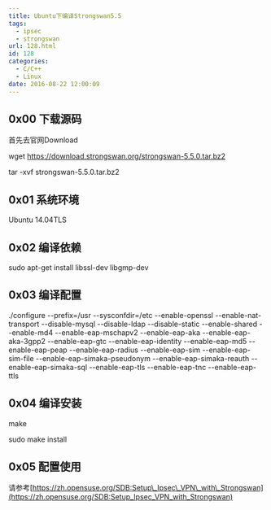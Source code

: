 ```yaml
---
title: Ubuntu下编译Strongswan5.5
tags:
  - ipsec
  - strongswan
url: 128.html
id: 128
categories:
  - C/C++
  - Linux
date: 2016-08-22 12:00:09
---
```


0x00 下载源码
---------

首先去官网Download

wget https://download.strongswan.org/strongswan-5.5.0.tar.bz2

tar -xvf strongswan-5.5.0.tar.bz2

0x01 系统环境
---------

Ubuntu 14.04TLS

0x02 编译依赖
---------

sudo apt-get install libssl-dev libgmp-dev

0x03 编译配置
---------

./configure --prefix=/usr --sysconfdir=/etc --enable-openssl --enable-nat-transport --disable-mysql --disable-ldap --disable-static --enable-shared --enable-md4 --enable-eap-mschapv2 --enable-eap-aka --enable-eap-aka-3gpp2 --enable-eap-gtc --enable-eap-identity --enable-eap-md5 --enable-eap-peap --enable-eap-radius --enable-eap-sim --enable-eap-sim-file --enable-eap-simaka-pseudonym --enable-eap-simaka-reauth --enable-eap-simaka-sql --enable-eap-tls --enable-eap-tnc --enable-eap-ttls

0x04 编译安装
---------

make

sudo make install

0x05 配置使用
---------

请参考[https://zh.opensuse.org/SDB:Setup\_Ipsec\_VPN\_with\_Strongswan](https://zh.opensuse.org/SDB:Setup_Ipsec_VPN_with_Strongswan)